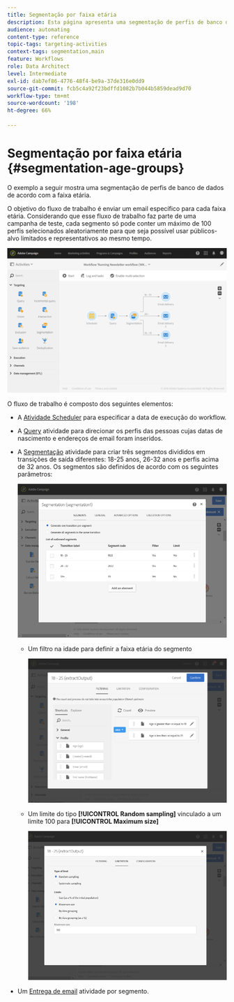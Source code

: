 ```yaml
---
title: Segmentação por faixa etária
description: Esta página apresenta uma segmentação de perfis de banco de dados de acordo com a faixa etária. O objetivo do fluxo de trabalho é enviar um email específico para cada faixa etária.
audience: automating
content-type: reference
topic-tags: targeting-activities
context-tags: segmentation,main
feature: Workflows
role: Data Architect
level: Intermediate
exl-id: dab7ef86-4776-48f4-be9a-37de316e0dd9
source-git-commit: fcb5c4a92f23bdffd1082b7b044b5859dead9d70
workflow-type: tm+mt
source-wordcount: '198'
ht-degree: 66%

---
```


# Segmentação por faixa etária {#segmentation-age-groups}

O exemplo a seguir mostra uma segmentação de perfis de banco de dados de acordo com a faixa etária.

O objetivo do fluxo de trabalho é enviar um email específico para cada faixa etária. Considerando que esse fluxo de trabalho faz parte de uma campanha de teste, cada segmento só pode conter um máximo de 100 perfis selecionados aleatoriamente para que seja possível usar públicos-alvo limitados e representativos ao mesmo tempo.

![](assets/wkf_segment_example_4.png)

O fluxo de trabalho é composto dos seguintes elementos:

* A [Atividade Scheduler](../../automating/using/segmentation.md) para especificar a data de execução do workflow.
* A [Query](../../automating/using/query.md) atividade para direcionar os perfis das pessoas cujas datas de nascimento e endereços de email foram inseridos.
* A [Segmentação](../../automating/using/segmentation.md) atividade para criar três segmentos divididos em transições de saída diferentes: 18-25 anos, 26-32 anos e perfis acima de 32 anos. Os segmentos são definidos de acordo com os seguintes parâmetros:

  ![](assets/wkf_segment_example_3.png)

   * Um filtro na idade para definir a faixa etária do segmento

     ![](assets/wkf_segment_new_segment.png)

   * Um limite do tipo **[!UICONTROL Random sampling]** vinculado a um limite 100 para **[!UICONTROL Maximum size]**

     ![](assets/wkf_segment_example_1.png)

* Um [Entrega de email](../../automating/using/email-delivery.md) atividade por segmento.

